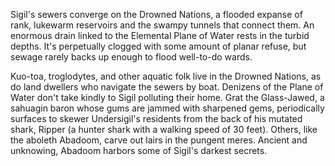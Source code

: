 Sigil's sewers converge on the Drowned Nations, a flooded expanse of rank, lukewarm reservoirs and the swampy tunnels that connect them. An enormous drain linked to the Elemental Plane of Water rests in the turbid depths. It's perpetually clogged with some amount of planar refuse, but sewage rarely backs up enough to flood well-to-do wards.

Kuo-toa, troglodytes, and other aquatic folk live in the Drowned Nations, as do land dwellers who navigate the sewers by boat. Denizens of the Plane of Water don't take kindly to Sigil polluting their home. Grat the Glass-Jawed, a sahuagin baron whose gums are jammed with sharpened gems, periodically surfaces to skewer Undersigil's residents from the back of his mutated shark, Ripper (a hunter shark with a walking speed of 30 feet). Others, like the aboleth Abadoom, carve out lairs in the pungent meres. Ancient and unknowing, Abadoom harbors some of Sigil's darkest secrets.